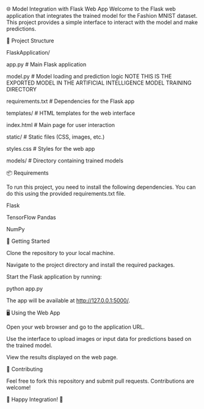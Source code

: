 🌐 Model Integration with Flask Web App
Welcome to the Flask web application that integrates the trained model for the Fashion MNIST dataset. This project provides a simple interface to interact with the model and make predictions.

📂 Project Structure

FlaskApplication/

app.py # Main Flask application

model.py # Model loading and prediction logic NOTE THIS IS THE EXPORTED MODEL IN THE ARTIFICIAL INTELLIGENCE MODEL TRAINING DIRECTORY

requirements.txt # Dependencies for the Flask app

templates/ # HTML templates for the web interface

  index.html  # Main page for user interaction

static/  # Static files (CSS, images, etc.)

  styles.css # Styles for the web app

  models/ # Directory containing trained models


📦 Requirements

To run this project, you need to install the following dependencies. You can do this using the provided requirements.txt file.

Flask

TensorFlow
Pandas

NumPy


🚀 Getting Started

Clone the repository to your local machine.

Navigate to the project directory and install the required packages.

Start the Flask application by running:

python app.py

The app will be available at http://127.0.0.1:5000/.


🖥️ Using the Web App

Open your web browser and go to the application URL.

Use the interface to upload images or input data for predictions based on the trained model.

View the results displayed on the web page.


🎉 Contributing

Feel free to fork this repository and submit pull requests. Contributions are welcome!

🎊 Happy Integration! 🎊
